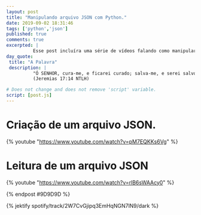 ```yaml
---
layout: post
title: "Manipulando arquivo JSON com Python."
date: 2019-09-02 18:31:46
tags: ['python','json']
published: true
comments: true
excerpted: |
          Esse post incluíra uma série de vídeos falando como manipular arquivo JSON com Python.
day_quote:
 title: "A Palavra"
 description: |
          "Ó SENHOR, cura-me, e ficarei curado; salva-me, e serei salvo, pois eu canto louvores a ti." <br>
          (Jeremias 17:14 NTLH)

# Does not change and does not remove 'script' variable.
script: [post.js]
---
```


<!-- Write from here your post !!! -->

# Criação de um arquivo JSON.

{% youtube "https://www.youtube.com/watch?v=pM7EQKKs6Vg" %}

# Leitura de um arquivo JSON

{% youtube "https://www.youtube.com/watch?v=rlB6sWAAcy0" %}

{% endpost #9D9D9D %}

{% jektify spotify/track/2W7CvGjipq3EmHqNGN7lN9/dark %}
